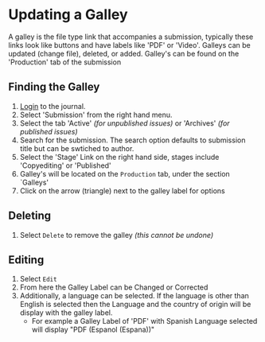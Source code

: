 # Updating a Galley

A galley is the file type link that accompanies a submission, typically these links look like buttons and have labels like 'PDF' or 'Video'.  Galleys can be updated (change file), deleted, or added. Galley's can be found on the 'Production' tab of the submission

## Finding the Galley 

1.  [Login](https://journals.library.csuci.edu/ojs/index.php/delfines/login) to the journal.
2. <span class="action">Select</span> 'Submission'  from the right hand menu.
3. <span class="action">Select</span> the tab 'Active' _(for unpublished issues)_ or 'Archives' _(for published issues)_ 
4. <span class="action">Search</span> for the submission.  The search option defaults to submission title but can be swtiched to author.
5. <span class="action">Select</span> the 'Stage' Link on the right hand side, stages include 'Copyediting' or 'Published'
6. Galley's will be located on the `Production` tab, under the section `Galleys'
7. <span class="action">Click</span>  on the arrow (triangle) next to the galley label for options

## Deleting
1. <span class="action">Select</span> `Delete` to remove the galley _(this cannot be undone)_

## Editing
1. <span class="action">Select</span> `Edit`
2. From here the Galley Label can be Changed or Corrected
3. Additionally, a language can be selected.  If the language is other than English is selected then the Language and the country of origin will be display with the galley label.
    * For example a Galley Label of 'PDF' with Spanish Language selected will display "PDF (Espanol (Espana))"

